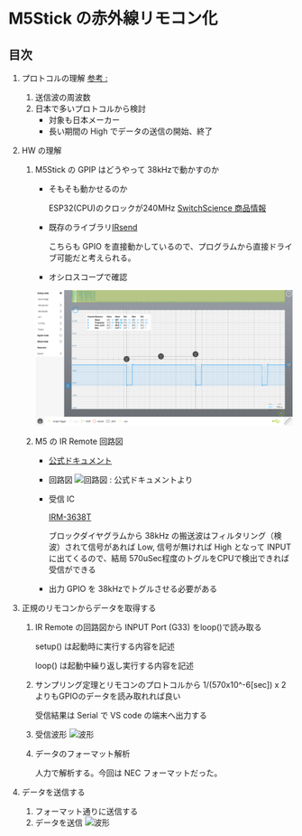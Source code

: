 # M5Stick の赤外線リモコン化
## 目次

1. プロトコルの理解 [参考 : ](http://elm-chan.org/docs/ir_format.html)
   1. 送信波の周波数
   2. 日本で多いプロトコルから検討
      - 対象も日本メーカー
      - 長い期間の High でデータの送信の開始、終了
2. HW の理解
   1. M5Stick の GPIP はどうやって 38kHzで動かすのか
      - そもそも動かせるのか

         ESP32(CPU)のクロックが240MHz [SwitchScience 商品情報](https://www.switch-science.com/products/9350)

      - 既存のライブラリ[IRsend](https://github.com/Arduino-IRremote/Arduino-IRremote/blob/master/src/IRSend.hpp)

         こちらも GPIO を直接動かしているので、プログラムから直接ドライブ可能だと考えられる。
      
      - オシロスコープで確認

      ![波形](resources/LabNation_Screenshot3.png)

   2. M5 の IR Remote 回路図
      - [公式ドキュメント](https://docs.m5stack.com/en/unit/ir)
      - 回路図
        ![回路図 : 公式ドキュメントより](https://static-cdn.m5stack.com/resource/docs/products/unit/ir/ir_sch_01.webp)
      - 受信 IC

         [IRM-3638T](https://www.mouser.jp/datasheet/2/143/EVER_S_A0007513414_1-2548705.pdf)

         ブロックダイヤグラムから 38kHz の搬送波はフィルタリング（検波）されて信号があれば Low, 信号が無ければ High となって INPUT に出てくるので、結局 570uSec程度のトグルをCPUで検出できれば受信ができる
      - 出力
         GPIO を 38kHzでトグルさせる必要がある

3. 正規のリモコンからデータを取得する
   1. IR Remote の回路図から INPUT Port (G33) をloop()で読み取る 

      setup() は起動時に実行する内容を記述

      loop() は起動中繰り返し実行する内容を記述

   2. サンプリング定理とリモコンのプロトコルから 1/(570x10^-6[sec]) x 2 よりもGPIOのデータを読み取れれば良い
   
      受信結果は Serial で VS code の端末へ出力する
   
   3. 受信波形
      ![波形](resources/LabNation_Screenshot5.png)

   4. データのフォーマット解析

      人力で解析する。今回は NEC フォーマットだった。 

4. データを送信する
   1. フォーマット通りに送信する 
   2. データを送信
      ![波形](resources/LabNation_Screenshot8.png)
